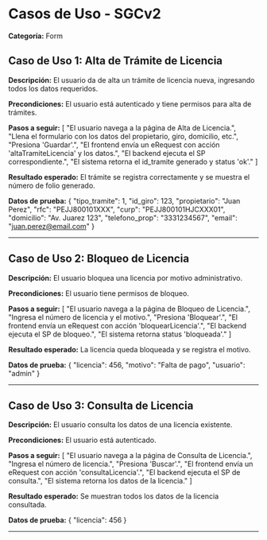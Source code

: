 # Casos de Uso - SGCv2

**Categoría:** Form

## Caso de Uso 1: Alta de Trámite de Licencia

**Descripción:** El usuario da de alta un trámite de licencia nueva, ingresando todos los datos requeridos.

**Precondiciones:**
El usuario está autenticado y tiene permisos para alta de trámites.

**Pasos a seguir:**
[
  "El usuario navega a la página de Alta de Licencia.",
  "Llena el formulario con los datos del propietario, giro, domicilio, etc.",
  "Presiona 'Guardar'.",
  "El frontend envía un eRequest con acción 'altaTramiteLicencia' y los datos.",
  "El backend ejecuta el SP correspondiente.",
  "El sistema retorna el id_tramite generado y status 'ok'."
]

**Resultado esperado:**
El trámite se registra correctamente y se muestra el número de folio generado.

**Datos de prueba:**
{
  "tipo_tramite": 1,
  "id_giro": 123,
  "propietario": "Juan Perez",
  "rfc": "PEJJ800101XXX",
  "curp": "PEJJ800101HJCXXX01",
  "domicilio": "Av. Juarez 123",
  "telefono_prop": "3331234567",
  "email": "juan.perez@email.com"
}

---

## Caso de Uso 2: Bloqueo de Licencia

**Descripción:** El usuario bloquea una licencia por motivo administrativo.

**Precondiciones:**
El usuario tiene permisos de bloqueo.

**Pasos a seguir:**
[
  "El usuario navega a la página de Bloqueo de Licencia.",
  "Ingresa el número de licencia y el motivo.",
  "Presiona 'Bloquear'.",
  "El frontend envía un eRequest con acción 'bloquearLicencia'.",
  "El backend ejecuta el SP de bloqueo.",
  "El sistema retorna status 'bloqueada'."
]

**Resultado esperado:**
La licencia queda bloqueada y se registra el motivo.

**Datos de prueba:**
{
  "licencia": 456,
  "motivo": "Falta de pago",
  "usuario": "admin"
}

---

## Caso de Uso 3: Consulta de Licencia

**Descripción:** El usuario consulta los datos de una licencia existente.

**Precondiciones:**
El usuario está autenticado.

**Pasos a seguir:**
[
  "El usuario navega a la página de Consulta de Licencia.",
  "Ingresa el número de licencia.",
  "Presiona 'Buscar'.",
  "El frontend envía un eRequest con acción 'consultaLicencia'.",
  "El backend ejecuta el SP de consulta.",
  "El sistema retorna los datos de la licencia."
]

**Resultado esperado:**
Se muestran todos los datos de la licencia consultada.

**Datos de prueba:**
{
  "licencia": 456
}

---

